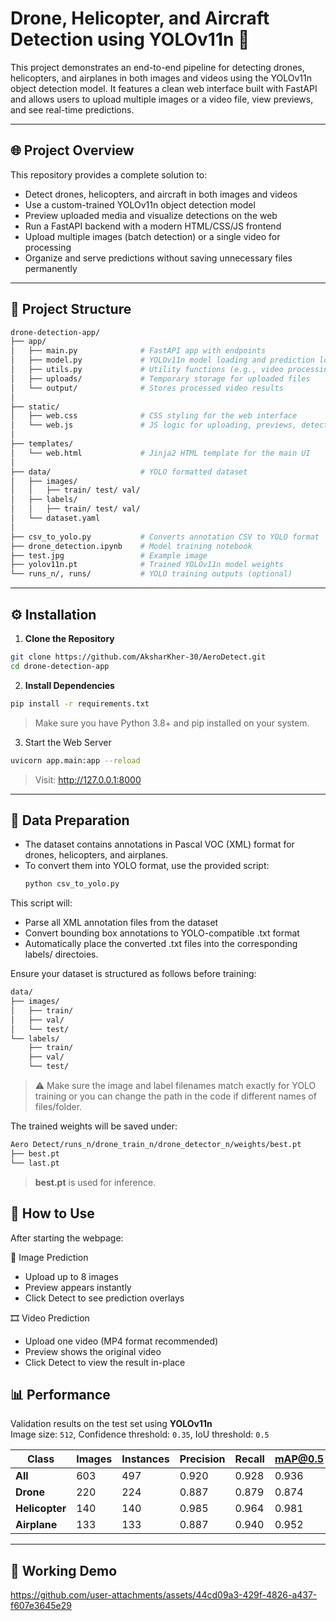# Drone, Helicopter, and Aircraft Detection using YOLOv11n 🚁

This project demonstrates an end-to-end pipeline for detecting drones, helicopters, and airplanes in both images and videos using the YOLOv11n object detection model. It features a clean web interface built with FastAPI and allows users to upload multiple images or a video file, view previews, and see real-time predictions.

---

## 🌐 Project Overview

This repository provides a complete solution to:
- Detect drones, helicopters, and aircraft in both images and videos
- Use a custom-trained YOLOv11n object detection model
- Preview uploaded media and visualize detections on the web
- Run a FastAPI backend with a modern HTML/CSS/JS frontend
- Upload multiple images (batch detection) or a single video for processing
- Organize and serve predictions without saving unnecessary files permanently

--- 

## 📁 Project Structure

```bash
drone-detection-app/
├── app/
│   ├── main.py              # FastAPI app with endpoints
│   ├── model.py             # YOLOv11n model loading and prediction logic
│   ├── utils.py             # Utility functions (e.g., video processing)
│   ├── uploads/             # Temporary storage for uploaded files
│   └── output/              # Stores processed video results
│
├── static/
│   ├── web.css              # CSS styling for the web interface
│   └── web.js               # JS logic for uploading, previews, detection
│
├── templates/
│   └── web.html             # Jinja2 HTML template for the main UI
│
├── data/                    # YOLO formatted dataset
│   ├── images/
│   │   ├── train/ test/ val/
│   ├── labels/
│   │   ├── train/ test/ val/
│   └── dataset.yaml
│
├── csv_to_yolo.py           # Converts annotation CSV to YOLO format
├── drone_detection.ipynb    # Model training notebook
├── test.jpg                 # Example image
├── yolov11n.pt              # Trained YOLOv11n model weights
└── runs_n/, runs/           # YOLO training outputs (optional)
```

---

## ⚙️ Installation

1. **Clone the Repository**

```bash
git clone https://github.com/AksharKher-30/AeroDetect.git
cd drone-detection-app
```

2.  **Install Dependencies**

```bash
pip install -r requirements.txt
```
> Make sure you have Python 3.8+ and pip installed on your system.

3. Start the Web Server

```bash
uvicorn app.main:app --reload
```
> Visit: http://127.0.0.1:8000

--- 

## 📁 Data Preparation
- The dataset contains annotations in Pascal VOC (XML) format for drones, helicopters, and airplanes.
- To convert them into YOLO format, use the provided script:
  ```bash
  python csv_to_yolo.py
  ```
This script will:
- Parse all XML annotation files from the dataset
- Convert bounding box annotations to YOLO-compatible .txt format
- Automatically place the converted .txt files into the corresponding labels/ directoies.
  
Ensure your dataset is structured as follows before training:
```bash
data/
├── images/
│   ├── train/
│   ├── val/
│   └── test/
└── labels/
    ├── train/
    ├── val/
    └── test/
```
> ⚠️ Make sure the image and label filenames match exactly for YOLO training or you can change the path in the code if different names of files/folder.

The trained weights will be saved under:
```bash
Aero Detect/runs_n/drone_train_n/drone_detector_n/weights/best.pt
├── best.pt
└── last.pt
```
> **best.pt** is used for inference.

## 🧪 How to Use
After starting the webpage:

🌄 Image Prediction
-	Upload up to 8 images
-	Preview appears instantly
-	Click Detect to see prediction overlays

🎞️ Video Prediction
-	Upload one video (MP4 format recommended)
-	Preview shows the original video
-	Click Detect to view the result in-place

## 📊 Performance

Validation results on the test set using **YOLOv11n**  
Image size: `512`, Confidence threshold: `0.35`, IoU threshold: `0.5`

| Class        | Images | Instances | Precision | Recall | mAP@0.5 | mAP@0.5:0.95 |
|--------------|--------|-----------|-----------|--------|---------|--------------|
| **All**      | 603    | 497       | 0.920     | 0.928  | 0.936   | 0.592        |
| **Drone**    | 220    | 224       | 0.887     | 0.879  | 0.874   | 0.447        |
| **Helicopter** | 140  | 140       | 0.985     | 0.964  | 0.981   | 0.676        |
| **Airplane** | 133    | 133       | 0.887     | 0.940  | 0.952   | 0.655        |

---

## 🚀 Working Demo

https://github.com/user-attachments/assets/44cd09a3-429f-4826-a437-f607e3645e29

